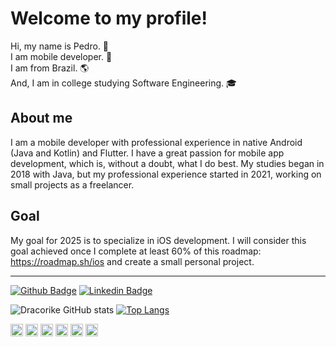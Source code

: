 # Welcome to my profile! 

Hi, my name is Pedro. 👋  
I am mobile developer. 📱    
I am from Brazil. 🌎  
And, I am in college studying Software Engineering. 🎓

## About me

I am a mobile developer with professional experience in native Android (Java and Kotlin) and Flutter. I have a great passion for mobile app development, which is, without a doubt, what I do best.
My studies began in 2018 with Java, but my professional experience started in 2021, working on small projects as a freelancer.

## Goal

My goal for 2025 is to specialize in iOS development.
I will consider this goal achieved once I complete at least 60% of this roadmap: https://roadmap.sh/ios and create a small personal project.

---

[![Github Badge](https://img.shields.io/badge/-Github-000?style=flat-square&logo=Github&logoColor=white&link=LINK_GIT)](https://github.com/dracorike) 
[![Linkedin Badge](https://img.shields.io/badge/-LinkedIn-blue?style=flat-square&logo=Linkedin&logoColor=white&link=LINK_LINKEDIN)](https://www.linkedin.com/in/pedro-macêdo-developer/)

![Dracorike GitHub stats](https://github-readme-stats.vercel.app/api?username=Dracorike&theme=merko)
[![Top Langs](https://github-readme-stats.vercel.app/api/top-langs/?username=Dracorike&layout=compact&theme=dark)](https://github.com/Dracorike/github-readme-stats)

<code><img height="20" src="https://img.shields.io/badge/Java-ED8B00?&style=for-the-badge&logo=java&logoColor=white"></code>
<code><img height="20" src="https://img.shields.io/badge/Kotlin-AA42f5?&style=for-the-badge&logo=kotlin&logoColor=white"></code>
<code><img height="20" src="https://img.shields.io/badge/Android-3DDC84?style=for-the-badge&logo=android&logoColor=white"></code>
<code><img height="20" src="https://img.shields.io/badge/Flutter-0800FC?&style=for-the-badge&logo=flutter&logoColor=white"></code>
<code><img height="20" src="https://img.shields.io/badge/Swift-D45902?&style=for-the-badge&logo=swift&logoColor=white"></code>
<code><img height="20" src="https://img.shields.io/badge/Spring-73EB5B?&style=for-the-badge&logo=spring&logoColor=black"></code>
